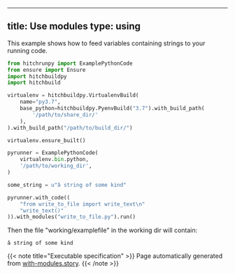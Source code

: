 
---
title: Use modules
type: using
---



This example shows how to feed variables containing
strings to your running code.





```python
from hitchrunpy import ExamplePythonCode
from ensure import Ensure
import hitchbuildpy
import hitchbuild

virtualenv = hitchbuildpy.VirtualenvBuild(
    name="py3.7",
    base_python=hitchbuildpy.PyenvBuild("3.7").with_build_path(
        '/path/to/share_dir/'
    ),
).with_build_path("/path/to/build_dir/")

virtualenv.ensure_built()

pyrunner = ExamplePythonCode(
    virtualenv.bin.python,
    '/path/to/working_dir',
)

```






```python
some_string = u"â string of some kind"

pyrunner.with_code((
    "from write_to_file import write_text\n"
    "write_text()"
)).with_modules("write_to_file.py").run()

```






Then the file "working/examplefile" in the working dir will contain:

```
â string of some kind
```







{{< note title="Executable specification" >}}
Page automatically generated from <a href="https://github.com/hitchdev/hitchstory/blob/master/hitch/with-modules.story">with-modules.story</a>.
{{< /note >}}
